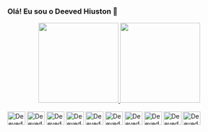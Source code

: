 ### Olá! Eu sou o Deeved Hiuston  👋

<div align="center">
  <a href="https://github.com/deeved" target="_blank">
  <img height="180em" src="https://github-readme-stats.vercel.app/api?username=deeved&show_icons=true&theme=tokyonight&include_all_commits=true&count_private=true"" />
  
   <img height="180em" src="https://github-readme-stats.vercel.app/api/top-langs/?username=deeved&layout=compact&show_icons=true&theme=tokyonight" />
  </a>
</div>

<div style="display: inline_block"><br>
  <img align="center" alt="Deeved-Js"  height="30" width="40" src="https://cdn.jsdelivr.net/gh/devicons/devicon/icons/javascript/javascript-plain.svg" />  
  <img align="center" alt="Deeved-Ts" height="30" width="40" src="https://cdn.jsdelivr.net/gh/devicons/devicon/icons/typescript/typescript-plain.svg" />
  <img align="center" alt="Deeved-HTML5" height="30" width="40" src="https://cdn.jsdelivr.net/gh/devicons/devicon/icons/html5/html5-plain.svg" />
  <img align="center" alt="Deeved-CSS3" height="30" width="40" src="https://cdn.jsdelivr.net/gh/devicons/devicon/icons/css3/css3-plain.svg" />
   <img align="center" alt="Deeved-Less" height="30" width="40" src="https://cdn.jsdelivr.net/gh/devicons/devicon/icons/less/less-plain-wordmark.svg" />
  <img align="center" alt="Deeved-Angular" height="30" width="40" src="https://cdn.jsdelivr.net/gh/devicons/devicon/icons/angularjs/angularjs-plain.svg" />
  <img align="center" alt="Deeved-Git" height="30" width="40" src="https://cdn.jsdelivr.net/gh/devicons/devicon/icons/git/git-plain.svg" />
  <img align="center" alt="Deeved-GitHub" height="30" width="40" src="https://cdn.jsdelivr.net/gh/devicons/devicon/icons/github/github-original.svg" />
  <img align="center" alt="Deeved-Bitbucket" height="30" width="40" src="https://cdn.jsdelivr.net/gh/devicons/devicon/icons/bitbucket/bitbucket-original.svg" />
  <img align="center" alt="Deeved-Jest" height="30" width="40" src="https://cdn.jsdelivr.net/gh/devicons/devicon/icons/jest/jest-plain.svg" />

</div>

##

